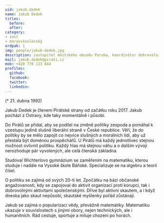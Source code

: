 ```yaml
---
uid: jakub.dedek
name: Jakub Dedek
titles:
  before:
  after:
category:
- zast
- moravskoslezský
ordpak: 1
img: people/jakub-dedek.jpg
description: zastupitel městského obvodu Poruba, koordinátor dobrovolníků pro Moravskoslezský kraj a místopředseda místního sdružení Ostrava
mail: jakub.dedek@pirati.cz
mob: +420 770 113 644
profiles:
  github:
  facebook:				
  twitter:
  linkedin:
---
```


(* 21. dubna 1992)

Jakub Dedek je členem Pirátské strany od začátku roku 2017. Jakub pochází z Ostravy, kde taky momentálně i působí.

Do Pirátů se přidal, aby se podílel na změně politiky zespoda a pomáhal k vzestupu jedině slušně liberální straně v České republice. Věří, že do politiky by se mělo zapojit co nejvíce slušných a morálních lidí, aby už přestala být doménou prospěchářů. U Pirátů má každý jednotlivec stejnou možnost ovlivnit politiku. Každý hlas má stejnou váhu a o dalším vývoji nerozhoduje pár vyvolených, ale celá členská základna.

Studoval Wichterlovo gymnázium se zaměřením na matematiku, kterou studuje i nadále na Vysoké škole Báňské. Specializuje se na algebru a teorii čísel.

O politiku se zajímá od svých 20-ti let. Zpočátku na bázi občanské angažovanosti, kdy se zapojoval do aktivit organizací proti korupci, tak i dobrovolnými aktivitami společenskými. Dříve byl aktivní skautem, a i když dneska jako skaut nepůsobí, skautské myšlenky pořád zůstávají.

Jakub se zajímá o popularizaci vědy, převážně matematiky. Matematiku ukazuje v souvislostech s jinými obory, nejen technických, ale i humanitních. Rád cestuje, sportuje a miluje chození po horách.
